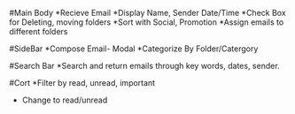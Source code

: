#Main Body 
*Recieve Email
*Display Name, Sender Date/Time 
*Check Box for Deleting, moving folders 
*Sort with Social, Promotion 
*Assign emails to different folders 




#SideBar 
*Compose Email- Modal 
*Categorize By Folder/Catergory


#Search Bar
*Search and return emails through key words, dates, sender. 



#Cort
*Filter by read, unread, important 
* Change to read/unread  